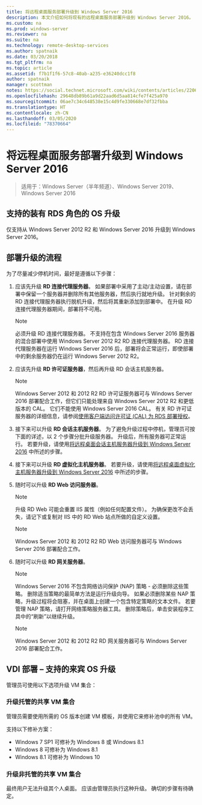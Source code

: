 ```yaml
---
title: 将远程桌面服务部署升级到 Windows Server 2016
description: 本文介绍如何将现有的远程桌面服务部署升级到 Windows Server 2016。
ms.custom: na
ms.prod: windows-server
ms.reviewer: na
ms.suite: na
ms.technology: remote-desktop-services
ms.author: spatnaik
ms.date: 03/20/2018
ms.tgt_pltfrm: na
ms.topic: article
ms.assetid: f7b1f1f6-57c8-40ab-a235-e36240dcc1f8
author: spatnaik
manager: scottman
notes: https://social.technet.microsoft.com/wiki/contents/articles/22069.remote-desktop-services-upgrade-guidelines-for-windows-server-2012-r2.aspx
ms.openlocfilehash: 29648db89b61a9d22aad6d5aa814cfe7f425a970
ms.sourcegitcommit: 06ae7c34c648538e15c4d9fe330668e7df32fbba
ms.translationtype: HT
ms.contentlocale: zh-CN
ms.lasthandoff: 03/05/2020
ms.locfileid: "78370664"
---
```

# <a name="upgrading-your-remote-desktop-services-deployments-to-windows-server-2016"></a>将远程桌面服务部署升级到 Windows Server 2016

>适用于：Windows Server（半年频道）、Windows Server 2019、Windows Server 2016

## <a name="supported-os-upgrades-with-rds-role-installed"></a>支持的装有 RDS 角色的 OS 升级
仅支持从 Windows Server 2012 R2 和 Windows Server 2016 升级到 Windows Server 2016。

## <a name="flow-for-deployment-upgrades"></a>部署升级的流程
为了尽量减少停机时间，最好是遵循以下步骤：

1. 应该先升级 **RD 连接代理服务器**。 如果部署中采用了主动/主动设置，请在部署中保留一个服务器并删除所有其他服务器，然后执行就地升级。 针对剩余的 RD 连接代理服务器执行脱机升级，然后将其重新添加到部署中。 在升级 RD 连接代理服务器期间，部署将不可用。

   > [!NOTE] 
   > 必须升级 RD 连接代理服务器。 不支持在包含 Windows Server 2016 服务器的混合部署中使用 Windows Server 2012 R2 RD 连接代理服务器。 RD 连接代理服务器在运行 Windows Server 2016 后，部署将会正常运行，即使部署中的剩余服务器仍在运行 Windows Server 2012 R2。

2. 应该先升级 **RD 许可证服务器**，然后再升级 RD 会话主机服务器。
   > [!NOTE] 
   > Windows Server 2012 和 2012 R2 RD 许可证服务器可与 Windows Server 2016 部署配合工作，但它们只能处理来自 Windows Server 2012 R2 和更低版本的 CAL。 它们不能使用 Windows Server 2016 CAL。 有关 RD 许可证服务器的详细信息，请参阅[使用客户端访问许可证 (CAL) 为 RDS 部署授权](rds-client-access-license.md)。

3. 接下来可以升级 **RD 会话主机服务器**。 为了避免升级过程中停机，管理员可按下面的详述，以 2 个步骤分批升级服务器。 升级后，所有服务器可正常运行。 若要升级，请使用[将远程桌面会话主机服务器升级到 Windows Server 2016](upgrade-to-rdsh.md) 中所述的步骤。

4. 接下来可以升级 **RD 虚拟化主机服务器**。 若要升级，请使用[将远程桌面虚拟化主机服务器升级到 Windows Server 2016](upgrade-to-rdvh.md) 中所述的步骤。

5. 随时可以升级 **RD Web 访问服务器**。
   > [!NOTE]
   > 升级 RD Web 可能会重置 IIS 属性（例如任何配置文件）。 为确保更改不会丢失，请记下或复制对 IIS 中的 RD Web 站点所做的自定义设置。

   > [!NOTE] 
   > Windows Server 2012 和 2012 R2 RD Web 访问服务器可与 Windows Server 2016 部署配合工作。

6. 随时可以升级 **RD 网关服务器**。
   > [!NOTE]
   > Windows Server 2016 不包含网络访问保护 (NAP) 策略 - 必须删除这些策略。 删除适当策略的最简单方法是运行升级向导。 如果必须删除某些 NAP 策略，升级过程将会阻塞，并在桌面上创建一个包含特定策略的文本文件。 若要管理 NAP 策略，请打开网络策略服务器工具。 删除策略后，单击安装程序工具中的“刷新”以继续升级。  

   > [!NOTE] 
   > Windows Server 2012 和 2012 R2 RD 网关服务器可与 Windows Server 2016 部署配合工作。

## <a name="vdi-deployment--supported-guest-os-upgrade"></a>VDI 部署 – 支持的来宾 OS 升级
管理员可使用以下选项升级 VM 集合：

### <a name="upgrade-managed-shared-vm-collections"></a>升级托管的共享 VM 集合 
管理员需要使用所需的 OS 版本创建 VM 模板，并使用它来修补池中的所有 VM。 

支持以下修补方案：
- Windows 7 SP1 可修补为 Windows 8 或 Windows 8.1
- Windows 8 可修补为 Windows 8.1
- Windows 8.1 可修补为 Windows 10

### <a name="upgrade-unmanaged-shared-vm-collections"></a>升级非托管的共享 VM 集合 
最终用户无法升级其个人桌面。 应该由管理员执行这种升级。 确切的步骤有待确定。